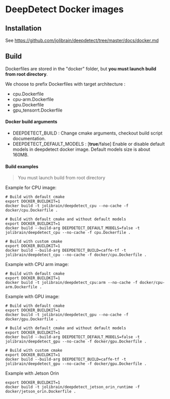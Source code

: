 # DeepDetect Docker images

## Installation

See https://github.com/jolibrain/deepdetect/tree/master/docs/docker.md

## Build

Dockerfiles are stored in the "docker" folder, but **you must launch build from root directory**.

We choose to prefix Dockerfiles with target architecture :

* cpu.Dockerfile
* cpu-arm.Dockerfile
* gpu.Dockerfile
* gpu_tensorrt.Dockerfile

#### Docker build arguments

* DEEPDETECT_BUILD : Change cmake arguments, checkout build script documentation.
* DEEPDETECT_DEFAULT_MODELS : [**true**/false] Enable or disable default models in deepdetect docker image. Default models size is about 160MB.

#### Build examples

> You must launch build from root directory

Example for CPU image:
```
# Build with default cmake
export DOCKER_BUILDKIT=1
docker build -t jolibrain/deepdetect_cpu --no-cache -f docker/cpu.Dockerfile .

# Build with default cmake and without default models
export DOCKER_BUILDKIT=1
docker build --build-arg DEEPDETECT_DEFAULT_MODELS=false -t jolibrain/deepdetect_cpu --no-cache -f cpu.Dockerfile .

# Build with custom cmake
export DOCKER_BUILDKIT=1
docker build --build-arg DEEPDETECT_BUILD=caffe-tf -t jolibrain/deepdetect_cpu --no-cache -f docker/cpu.Dockerfile .

```

Example with CPU arm image:
```
# Build with default cmake
export DOCKER_BUILDKIT=1
docker build -t jolibrain/deepdetect_cpu:arm --no-cache -f docker/cpu-arm.Dockerfile .

```

Example with GPU image:
```
# Build with default cmake
export DOCKER_BUILDKIT=1
docker build -t jolibrain/deepdetect_gpu --no-cache -f docker/gpu.Dockerfile .

# Build with default cmake and without default models
export DOCKER_BUILDKIT=1
docker build --build-arg DEEPDETECT_DEFAULT_MODELS=false -t jolibrain/deepdetect_gpu --no-cache -f docker/gpu.Dockerfile .

# Build with custom cmake
export DOCKER_BUILDKIT=1
docker build --build-arg DEEPDETECT_BUILD=caffe-tf -t jolibrain/deepdetect_gpu --no-cache -f docker/gpu.Dockerfile .
```

Example with Jetson Orin
```
export DOCKER_BUILDKIT=1
docker build -t jolibrain/deepdetect_jetson_orin_runtime -f docker/jetson_orin.Dockerfile .
```

